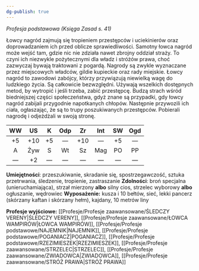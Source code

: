 ```yaml
---
dg-publish: true
---
```

*Profesja podstawowa (Księga Zasad s. 41)*

Łowcy nagród zajmują się tropieniem przestępców i uciekinierów oraz doprowadzaniem ich przed oblicze sprawiedliwości. Samotny łowca nagród może wejść tam, gdzie nic nie zdziała nawet zbrojny oddział straży. To czyni ich niezwykle pożytecznymi dla władz i stróżów prawa, choć zazwyczaj bywają traktowani z pogardą. Nagrody są zwykle wyznaczane przez miejscowych władców, gildie kupieckie oraz rady miejskie. Łowcy nagród to zawodowi zabójcy, którzy przywiązują niewielką wagę do ludzkiego życia. Są całkowicie bezwzględni. Używają wszelkich dostępnych metod, by wytropić i jeśli trzeba, zabić przestępcę. Budzą strach wśród biedniejszej części społeczeństwa, gdyż znane są przypadki, gdy łowcy nagród zabijali przygodnie napotkanych chłopów. Następnie przywozili ich ciała, ogłaszając, że są to trupy poszukiwanych przestępców. Pobierali nagrodę i odjeżdżali w swoją stronę.

| WW  | US  |  K  | Odp | Zr  | Int | SW  | Ogd |
|:---:|:---:|:---:|:---:|:---:|:---:|:---:|:---:|
| +5  | +10 | +5  |  —  | +10 |  —  | +5  |  —  |
|  A  | Żyw |  S  | Wt  | Sz  | Mag | PO  | PP  |
|  —  | +2  |  —  |  —  |  —  |  —  |  —  |  —  |

**Umiejętności**: przeszukiwanie, skradanie się, spostrzegawczość, sztuka przetrwania, śledzenie, tropienie, zastraszanie
**Zdolności**: broń specjalna (unieruchamiająca), strzał mierzony **albo** silny cios, strzelec wyborowy **albo** ogłuszanie, wędrowiec
**Wyposażenie:** kusza i 10 bełtów, sieć, lekki pancerz (skórzany kaftan i skórzany hełm), kajdany, 10 metrów liny

**Profesje wyjściowe:** [[Profesje/Profesje zaawansowane/ŚLEDCZY VERENY\|ŚLEDCZY VERENY]], [[Profesje/Profesje zaawansowane/ŁOWCA WAMPIRÓW\|ŁOWCA WAMPIRÓW]], [[Profesje/Profesje podstawowe/NAJEMNIK\|NAJEMNIK]], [[Profesje/Profesje podstawowe/POGANIACZ\|POGANIACZ]], [[Profesje/Profesje podstawowe/RZEZIMIESZEK\|RZEZIMIESZEK]], [[Profesje/Profesje zaawansowane/STRZELEC\|STRZELEC]], [[Profesje/Profesje zaawansowane/ZWIADOWCA\|ZWIADOWCA]], [[Profesje/Profesje zaawansowane/STRÓŻ PRAWA\|STRÓŻ PRAWA]]